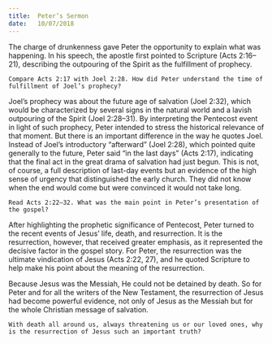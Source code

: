 ```yaml
---
title:  Peter’s Sermon
date:   10/07/2018
---
```


The charge of drunkenness gave Peter the opportunity to explain what was happening. In his speech, the apostle first pointed to Scripture (Acts 2:16–21), describing the outpouring of the Spirit as the fulfillment of prophecy.

`Compare Acts 2:17 with Joel 2:28. How did Peter understand the time of fulfillment of Joel’s prophecy?`

Joel’s prophecy was about the future age of salvation (Joel 2:32), which would be characterized by several signs in the natural world and a lavish outpouring of the Spirit (Joel 2:28–31). By interpreting the Pentecost event in light of such prophecy, Peter intended to stress the historical relevance of that moment. But there is an important difference in the way he quotes Joel. Instead of Joel’s introductory “afterward” (Joel 2:28), which pointed quite generally to the future, Peter said “in the last days” (Acts 2:17), indicating that the final act in the great drama of salvation had just begun. This is not, of course, a full description of last-day events but an evidence of the high sense of urgency that distinguished the early church. They did not know when the end would come but were convinced it would not take long.

`Read Acts 2:22–32. What was the main point in Peter’s presentation of the gospel?`

After highlighting the prophetic significance of Pentecost, Peter turned to the recent events of Jesus’ life, death, and resurrection. It is the resurrection, however, that received greater emphasis, as it represented the decisive factor in the gospel story. For Peter, the resurrection was the ultimate vindication of Jesus (Acts 2:22, 27), and he quoted Scripture to help make his point about the meaning of the resurrection.

Because Jesus was the Messiah, He could not be detained by death. So for Peter and for all the writers of the New Testament, the resurrection of Jesus had become powerful evidence, not only of Jesus as the Messiah but for the whole Christian message of salvation. 

`With death all around us, always threatening us or our loved ones, why is the resurrection of Jesus such an important truth?`